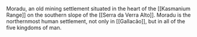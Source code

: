 Moradu, an old mining settlement situated in the heart of the [[Kasmanium Range]] on the southern slope of the [[Serra da Verra Alto]]. Moradu is the northernmost human settlement, not only in [[Gallacão]], but in all of the five kingdoms of man.